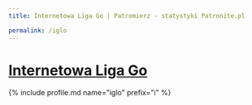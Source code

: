 ```yaml
---
title: Internetowa Liga Go | Patromierz - statystyki Patronite.pl

permalink: /iglo
---
```


# [Internetowa Liga Go](https://patronite.pl/iglo)

{% include profile.md name="iglo" prefix="i" %}
